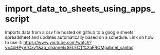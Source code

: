# import_data_to_sheets_using_apps_script
Imports data from a csv file hosted on github to a google sheets' spreadsheet and updates automatically based on a schedule.
Link on how to use it:
https://www.youtube.com/watch?v=4xHPyVrCxvY&ab_channel=SELECT%2aFROMgabriel_santos
